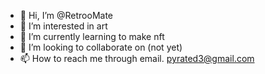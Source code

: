 - 👋 Hi, I’m @RetrooMate
- 👀 I’m interested in art
- 🌱 I’m currently learning to make nft
- 💞️ I’m looking to collaborate on (not yet)
- 📫 How to reach me through email.
pyrated3@gmail.com
<!---
RetrooMate/RetrooMate is a ✨ special ✨ repository because its `README.md` (this file) appears on your GitHub profile.
You can click the Preview link to take a look at your changes.
--->
